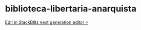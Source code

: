 # biblioteca-libertaria-anarquista

[Edit in StackBlitz next generation editor ⚡️](https://stackblitz.com/~/github.com/samigonza3/biblioteca-libertaria-anarquista)